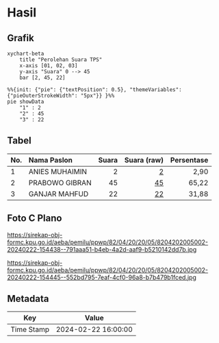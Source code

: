 # Hasil

## Grafik

```mermaid
xychart-beta
    title "Perolehan Suara TPS"
    x-axis [01, 02, 03]
    y-axis "Suara" 0 --> 45
    bar [2, 45, 22]
```

```mermaid
%%{init: {"pie": {"textPosition": 0.5}, "themeVariables": {"pieOuterStrokeWidth": "5px"}} }%%
pie showData
    "1" : 2
    "2" : 45
    "3" : 22
```

## Tabel

| No. | Nama Paslon    | Suara | Suara (raw) | Persentase |
|:--- |:-------------- | -----:| -----------:| ----------:|
| 1   | ANIES MUHAIMIN | 2     | [2][p-1]    | 2,90       |
| 2   | PRABOWO GIBRAN | 45    | [45][p-2]   | 65,22      |
| 3   | GANJAR MAHFUD  | 22    | [22][p-3]   | 31,88      |


[p-1]: https://github.com/gigit-pemilu/pemilu-2024-82-maluku-utara/blob/main/pilpres/hitung-suara/sub/82-maluku-utara/sub/04-halmahera-selatan/sub/20-mandioli-utara/sub/2005-akedabo/sub/002-tps/sub/paslon-1.txt
[p-2]: https://github.com/gigit-pemilu/pemilu-2024-82-maluku-utara/blob/main/pilpres/hitung-suara/sub/82-maluku-utara/sub/04-halmahera-selatan/sub/20-mandioli-utara/sub/2005-akedabo/sub/002-tps/sub/paslon-2.txt
[p-3]: https://github.com/gigit-pemilu/pemilu-2024-82-maluku-utara/blob/main/pilpres/hitung-suara/sub/82-maluku-utara/sub/04-halmahera-selatan/sub/20-mandioli-utara/sub/2005-akedabo/sub/002-tps/sub/paslon-3.txt

## Foto C Plano

https://sirekap-obj-formc.kpu.go.id/aeba/pemilu/ppwp/82/04/20/20/05/8204202005002-20240222-154438--791aaa51-b4eb-4a2d-aaf9-b5210142dd7b.jpg

https://sirekap-obj-formc.kpu.go.id/aeba/pemilu/ppwp/82/04/20/20/05/8204202005002-20240222-154445--552bd795-7eaf-4cf0-96a8-b7b479b1fced.jpg


## Metadata

| Key        | Value               |
| ---------- | ------------------- |
| Time Stamp | 2024-02-22 16:00:00 |



